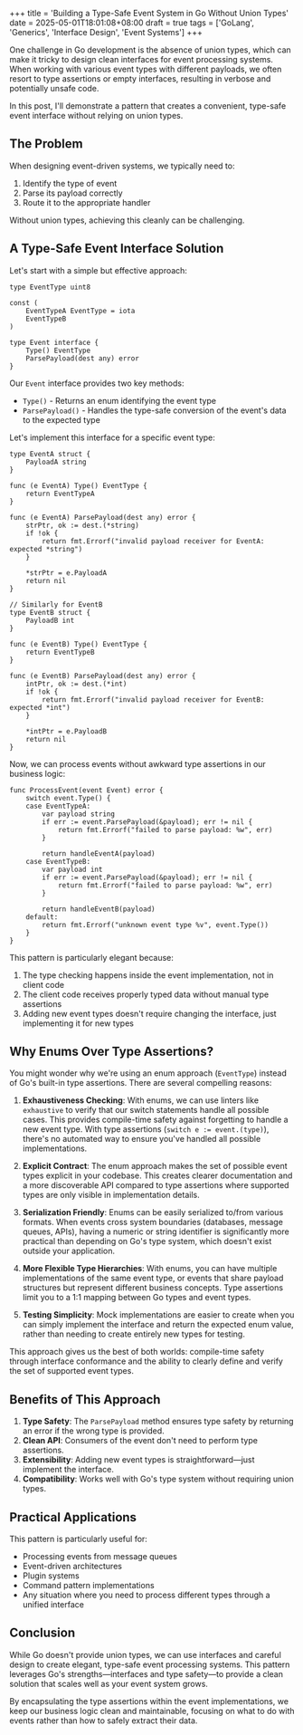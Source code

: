 +++
title = 'Building a Type-Safe Event System in Go Without Union Types'
date = 2025-05-01T18:01:08+08:00
draft = true
tags = ['GoLang', 'Generics', 'Interface Design', 'Event Systems']
+++

One challenge in Go development is the absence of union types, which can make it tricky to design clean interfaces for event processing systems. When working with various event types with different payloads, we often resort to type assertions or empty interfaces, resulting in verbose and potentially unsafe code.

In this post, I'll demonstrate a pattern that creates a convenient, type-safe event interface without relying on union types.

## The Problem

When designing event-driven systems, we typically need to:
1. Identify the type of event
2. Parse its payload correctly
3. Route it to the appropriate handler

Without union types, achieving this cleanly can be challenging.

## A Type-Safe Event Interface Solution

Let's start with a simple but effective approach:

```golang
type EventType uint8

const (
    EventTypeA EventType = iota
    EventTypeB
)

type Event interface {
    Type() EventType
    ParsePayload(dest any) error
}
```

Our `Event` interface provides two key methods:
- `Type()` - Returns an enum identifying the event type
- `ParsePayload()` - Handles the type-safe conversion of the event's data to the expected type

Let's implement this interface for a specific event type:

```golang
type EventA struct {
    PayloadA string
}

func (e EventA) Type() EventType {
    return EventTypeA
}

func (e EventA) ParsePayload(dest any) error {
    strPtr, ok := dest.(*string)
    if !ok {
        return fmt.Errorf("invalid payload receiver for EventA: expected *string")
    }
    
    *strPtr = e.PayloadA
    return nil
}

// Similarly for EventB
type EventB struct {
    PayloadB int
}

func (e EventB) Type() EventType {
    return EventTypeB
}

func (e EventB) ParsePayload(dest any) error {
    intPtr, ok := dest.(*int)
    if !ok {
        return fmt.Errorf("invalid payload receiver for EventB: expected *int")
    }
    
    *intPtr = e.PayloadB
    return nil
}
```

Now, we can process events without awkward type assertions in our business logic:

```golang
func ProcessEvent(event Event) error {
    switch event.Type() {
    case EventTypeA:
        var payload string
        if err := event.ParsePayload(&payload); err != nil {
            return fmt.Errorf("failed to parse payload: %w", err)
        }

        return handleEventA(payload)
    case EventTypeB:
        var payload int
        if err := event.ParsePayload(&payload); err != nil {
            return fmt.Errorf("failed to parse payload: %w", err)
        }

        return handleEventB(payload)
    default:
        return fmt.Errorf("unknown event type %v", event.Type())
    }
}
```

This pattern is particularly elegant because:

1. The type checking happens inside the event implementation, not in client code
2. The client code receives properly typed data without manual type assertions
3. Adding new event types doesn't require changing the interface, just implementing it for new types

## Why Enums Over Type Assertions?

You might wonder why we're using an enum approach (`EventType`) instead of Go's built-in type assertions. There are several compelling reasons:

1. **Exhaustiveness Checking**: With enums, we can use linters like `exhaustive` to verify that our switch statements handle all possible cases. This provides compile-time safety against forgetting to handle a new event type. With type assertions (`switch e := event.(type)`), there's no automated way to ensure you've handled all possible implementations.

2. **Explicit Contract**: The enum approach makes the set of possible event types explicit in your codebase. This creates clearer documentation and a more discoverable API compared to type assertions where supported types are only visible in implementation details.

3. **Serialization Friendly**: Enums can be easily serialized to/from various formats. When events cross system boundaries (databases, message queues, APIs), having a numeric or string identifier is significantly more practical than depending on Go's type system, which doesn't exist outside your application.

4. **More Flexible Type Hierarchies**: With enums, you can have multiple implementations of the same event type, or events that share payload structures but represent different business concepts. Type assertions limit you to a 1:1 mapping between Go types and event types.

5. **Testing Simplicity**: Mock implementations are easier to create when you can simply implement the interface and return the expected enum value, rather than needing to create entirely new types for testing.

This approach gives us the best of both worlds: compile-time safety through interface conformance and the ability to clearly define and verify the set of supported event types.

## Benefits of This Approach

1. **Type Safety**: The `ParsePayload` method ensures type safety by returning an error if the wrong type is provided.
2. **Clean API**: Consumers of the event don't need to perform type assertions.
3. **Extensibility**: Adding new event types is straightforward—just implement the interface.
4. **Compatibility**: Works well with Go's type system without requiring union types.

## Practical Applications

This pattern is particularly useful for:
- Processing events from message queues
- Event-driven architectures
- Plugin systems
- Command pattern implementations
- Any situation where you need to process different types through a unified interface

## Conclusion

While Go doesn't provide union types, we can use interfaces and careful design to create elegant, type-safe event processing systems. This pattern leverages Go's strengths—interfaces and type safety—to provide a clean solution that scales well as your event system grows.

By encapsulating the type assertions within the event implementations, we keep our business logic clean and maintainable, focusing on what to do with events rather than how to safely extract their data.
